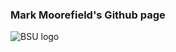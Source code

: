 ### Mark Moorefield's Github page
![BSU logo]([https://www.google.com/url?sa=i&url=https%3A%2F%2Fau.pinterest.com%2Fpin%2Ftutter-the-mouse--46443439901064293%2F&psig=AOvVaw30NjoZBAmgfQMK6l12qDl1&ust=1758858864260000&source=images&cd=vfe&opi=89978449&ved=0CBYQjRxqFwoTCNjFr4KC848DFQAAAAAdAAAAABAL](https://www.google.com/url?sa=i&url=https%3A%2F%2Fwww.boisestate.edu%2Fbrand%2Fvisual-identity%2Flogos%2F&psig=AOvVaw1EF51PQgz4oxJJL6HfTcQa&ust=1758858945128000&source=images&cd=vfe&opi=89978449&ved=0CBYQjRxqFwoTCNjjtqaC848DFQAAAAAdAAAAABAE))

